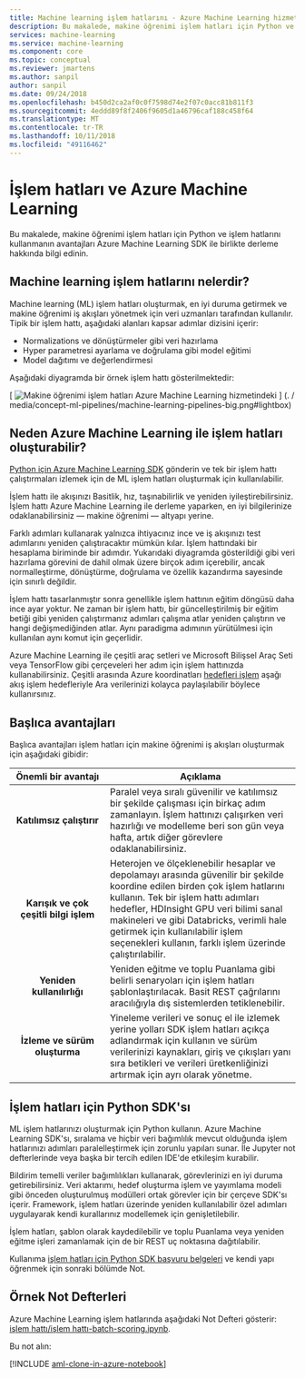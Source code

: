 ```yaml
---
title: Machine learning işlem hatlarını - Azure Machine Learning hizmeti oluşturma
description: Bu makalede, makine öğrenimi işlem hatları için Python ve işlem hatlarını kullanmanın avantajları Azure Machine Learning SDK ile birlikte derleme hakkında bilgi edinin. Machine learning (ML) işlem hatları oluşturmak, en iyi duruma getirmek ve makine öğrenimi iş akışları yönetmek için veri uzmanları tarafından kullanılır.
services: machine-learning
ms.service: machine-learning
ms.component: core
ms.topic: conceptual
ms.reviewer: jmartens
ms.author: sanpil
author: sanpil
ms.date: 09/24/2018
ms.openlocfilehash: b450d2ca2af0c0f7598d74e2f07c0acc81b811f3
ms.sourcegitcommit: 4eddd89f8f2406f9605d1a46796caf188c458f64
ms.translationtype: MT
ms.contentlocale: tr-TR
ms.lasthandoff: 10/11/2018
ms.locfileid: "49116462"
---
```

# <a name="pipelines-and-azure-machine-learning"></a>İşlem hatları ve Azure Machine Learning

Bu makalede, makine öğrenimi işlem hatları için Python ve işlem hatlarını kullanmanın avantajları Azure Machine Learning SDK ile birlikte derleme hakkında bilgi edinin.

## <a name="what-are-machine-learning-pipelines"></a>Machine learning işlem hatlarını nelerdir?

Machine learning (ML) işlem hatları oluşturmak, en iyi duruma getirmek ve makine öğrenimi iş akışları yönetmek için veri uzmanları tarafından kullanılır. Tipik bir işlem hattı, aşağıdaki alanları kapsar adımlar dizisini içerir:

+ Normalizations ve dönüştürmeler gibi veri hazırlama
+ Hyper parametresi ayarlama ve doğrulama gibi model eğitimi
+ Model dağıtımı ve değerlendirmesi  

Aşağıdaki diyagramda bir örnek işlem hattı gösterilmektedir:

[ ![Makine öğrenimi işlem hatları Azure Machine Learning hizmetindeki](./media/concept-ml-pipelines/pipelines.png) ] (. / media/concept-ml-pipelines/machine-learning-pipelines-big.png#lightbox)

## <a name="why-build-pipelines-with-azure-machine-learning"></a>Neden Azure Machine Learning ile işlem hatları oluşturabilir?

[Python için Azure Machine Learning SDK](#the-python-sdk-for-pipelines) gönderin ve tek bir işlem hattı çalıştırmaları izlemek için de ML işlem hatları oluşturmak için kullanılabilir.

İşlem hattı ile akışınızı Basitlik, hız, taşınabilirlik ve yeniden iyileştirebilirsiniz. İşlem hattı Azure Machine Learning ile derleme yaparken, en iyi bilgilerinize odaklanabilirsiniz &mdash; makine öğrenimi &mdash; altyapı yerine.

Farklı adımları kullanarak yalnızca ihtiyacınız ince ve iş akışınızı test adımlarını yeniden çalıştıracaktır mümkün kılar. İşlem hattındaki bir hesaplama biriminde bir adımdır. Yukarıdaki diyagramda gösterildiği gibi veri hazırlama görevini de dahil olmak üzere birçok adım içerebilir, ancak normalleştirme, dönüştürme, doğrulama ve özellik kazandırma sayesinde için sınırlı değildir.

İşlem hattı tasarlanmıştır sonra genellikle işlem hattının eğitim döngüsü daha ince ayar yoktur. Ne zaman bir işlem hattı, bir güncelleştirilmiş bir eğitim betiği gibi yeniden çalıştırmanız adımları çalışma atlar yeniden çalıştırın ve hangi değişmediğinden atlar. Aynı paradigma adımının yürütülmesi için kullanılan aynı komut için geçerlidir. 

Azure Machine Learning ile çeşitli araç setleri ve Microsoft Bilişsel Araç Seti veya TensorFlow gibi çerçeveleri her adım için işlem hattınızda kullanabilirsiniz. Çeşitli arasında Azure koordinatları [hedefleri işlem](concept-azure-machine-learning-architecture.md) aşağı akış işlem hedefleriyle Ara verilerinizi kolayca paylaşılabilir böylece kullanırsınız. 

## <a name="key-advantages"></a>Başlıca avantajları

Başlıca avantajları işlem hatları için makine öğrenimi iş akışları oluşturmak için aşağıdaki gibidir:

|Önemli bir avantajı|Açıklama|
|:-------:|-----------|
|**Katılımsız&nbsp;çalıştırır**|Paralel veya sıralı güvenilir ve katılımsız bir şekilde çalışması için birkaç adım zamanlayın. İşlem hattınızı çalışırken veri hazırlığı ve modelleme beri son gün veya hafta, artık diğer görevlere odaklanabilirsiniz. |
|**Karışık ve çok çeşitli bilgi işlem**|Heterojen ve ölçeklenebilir hesaplar ve depolamayı arasında güvenilir bir şekilde koordine edilen birden çok işlem hatlarını kullanın. Tek bir işlem hattı adımları hedefler, HDInsight GPU veri bilimi sanal makineleri ve gibi Databricks, verimli hale getirmek için kullanılabilir işlem seçenekleri kullanın, farklı işlem üzerinde çalıştırılabilir.|
|**Yeniden kullanılırlığı**|Yeniden eğitme ve toplu Puanlama gibi belirli senaryoları için işlem hatları şablonlaştırılacak.  Basit REST çağrılarını aracılığıyla dış sistemlerden tetiklenebilir.|
|**İzleme ve sürüm oluşturma**|Yineleme verileri ve sonuç el ile izlemek yerine yolları SDK işlem hatları açıkça adlandırmak için kullanın ve sürüm verilerinizi kaynakları, giriş ve çıkışları yanı sıra betikleri ve verileri üretkenliğinizi artırmak için ayrı olarak yönetme.|

## <a name="the-python-sdk-for-pipelines"></a>İşlem hatları için Python SDK'sı

ML işlem hatlarınızı oluşturmak için Python kullanın. Azure Machine Learning SDK'sı, sıralama ve hiçbir veri bağımlılık mevcut olduğunda işlem hatlarınızı adımları paralelleştirmek için zorunlu yapıları sunar. İle Jupyter not defterlerinde veya başka bir tercih edilen IDE'de etkileşim kurabilir. 

Bildirim temelli veriler bağımlılıkları kullanarak, görevlerinizi en iyi duruma getirebilirsiniz. Veri aktarımı, hedef oluşturma işlem ve yayımlama modeli gibi önceden oluşturulmuş modülleri ortak görevler için bir çerçeve SDK'sı içerir. Framework, işlem hatları üzerinde yeniden kullanılabilir özel adımları uygulayarak kendi kurallarınız modellemek için genişletilebilir.

İşlem hatları, şablon olarak kaydedilebilir ve toplu Puanlama veya yeniden eğitme işleri zamanlamak için de bir REST uç noktasına dağıtılabilir.

Kullanıma [işlem hatları için Python SDK başvuru belgeleri](http://aka.ms/aml-sdk) ve kendi yapı öğrenmek için sonraki bölümde Not.

## <a name="example-notebooks"></a>Örnek Not Defterleri
 
Azure Machine Learning işlem hatlarında aşağıdaki Not Defteri gösterir: [işlem hattı/işlem hattı-batch-scoring.ipynb](https://github.com/Azure/MachineLearningNotebooks/blob/master/pipeline/pipeline-batch-scoring.ipynb).
 
Bu not alın:
 
[!INCLUDE [aml-clone-in-azure-notebook](../../../includes/aml-clone-for-examples.md)]
